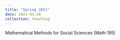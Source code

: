 ```yaml
---
title: "Spring 2021"
date: 2021-03-20
collection: teaching
---
```


Mathematical Methods for Social Sciences (Math 195)
